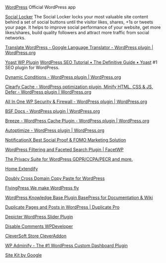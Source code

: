 
[WordPress](https://github.com/wordpress-mobile/WordPress-iOS)
Official WordPress app

[Social Locker](https://wordpress.org/plugins/social-locker/)
The Social Locker locks your most valuable site content behind a set of social buttons until the visitor likes, shares, +1s or tweets your page. It helps to improve social performance of your website, get more likes/shares, build quality followers and attract more traffic from social networks.

[Translate WordPress - Google Language Translator - WordPress plugin | WordPress.org](https://wordpress.org/plugins/google-language-translator/)

[Yoast WP Plugin](https://wordpress.org/plugins/wordpress-seo/)
[WordPress SEO Tutorial • The Definitive Guide • Yoast](https://yoast.com/wordpress-seo/)
#1 SEO plugin for WordPress.

[Dynamic Conditions - WordPress plugin | WordPress.org](https://wordpress.org/plugins/dynamicconditions/)

[Clearfy Cache - WordPress optimization plugin, Minify HTML, CSS & JS, Defer - WordPress plugin | WordPress.org](https://wordpress.org/plugins/clearfy/)

[All In One WP Security & Firewall - WordPress plugin | WordPress.org](https://wordpress.org/plugins/all-in-one-wp-security-and-firewall/)

[BSF Docs - WordPress plugin | WordPress.org](https://wordpress.org/plugins/bsf-docs/)

[Breeze - WordPress Cache Plugin - WordPress plugin | WordPress.org](https://wordpress.org/plugins/breeze/)

[Autoptimize - WordPress plugin | WordPress.org](https://wordpress.org/plugins/autoptimize/)

[NotificationX Best Social Proof & FOMO Marketing Solution](https://notificationx.com/)

[WordPress Filtering and Faceted Search Plugin | FacetWP](https://facetwp.com/)

[The Privacy Suite for WordPress GDPR/CCPA/PECR and more.](https://complianz.io/)

[Home Extendify](https://extendify.com/)

[Doubly Cross Domain Copy Paste for WordPress](https://doubly.pro/)

[FlyingPress We make WordPress fly](https://flying-press.com/)

[WordPress Knowledge Base Plugin BasePress for Documentation & Wiki](https://basepresskb.com/)

[Duplicate Pages and Posts in WordPress | Duplicate Pro](https://duplicatepro.com/pro/)

[Depicter WordPress Slider Plugin](https://depicter.com/)

[Disable Comments WPDeveloper](https://wpdeveloper.com/plugins/disable-comments/)

[CleverSoft Store CleverAddon](https://cleveraddon.com/)

[WP Adminify - The #1 WordPress Custom Dashboard Plugin](https://wpadminify.com/)

[Site Kit by Google](https://sitekit.withgoogle.com/)

